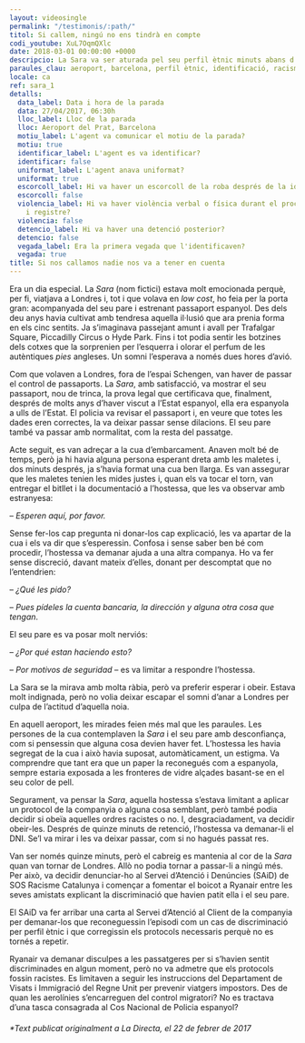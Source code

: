```yaml
---
layout: videosingle
permalink: "/testimonis/:path/"
titol: Si callem, ningú no ens tindrà en compte
codi_youtube: XuL7OqmQXlc
date: 2018-03-01 00:00:00 +0000
descripcio: La Sara va ser aturada pel seu perfil ètnic minuts abans d'entrar a l'avió
paraules_clau: aeroport, barcelona, perfil ètnic, identificació, racisme
locale: ca
ref: sara_1
detalls:
  data_label: Data i hora de la parada
  data: 27/04/2017, 06:30h
  lloc_label: Lloc de la parada
  lloc: Aeroport del Prat, Barcelona
  motiu_label: L'agent va comunicar el motiu de la parada?
  motiu: true
  identificar_label: L'agent es va identificar?
  identificar: false
  uniformat_label: L'agent anava uniformat?
  uniformat: true
  escorcoll_label: Hi va haver un escorcoll de la roba després de la identificació?
  escorcoll: false
  violencia_label: Hi va haver violència verbal o física durant el procediment d'identificació
    i registre?
  violencia: false
  detencio_label: Hi va haver una detenció posterior?
  detencio: false
  vegada_label: Era la primera vegada que l'identificaven?
  vegada: true
title: Si nos callamos nadie nos va a tener en cuenta
---
```

Era un dia especial. La _Sara_ (nom fictici) estava molt emocionada perquè, per fi, viatjava a Londres i, tot i que volava en _low cost_, ho feia per la porta gran: acompanyada del seu pare i estrenant passaport espanyol. Des dels deu anys havia cultivat amb tendresa aquella il·lusió que ara prenia forma en els cinc sentits. Ja s’imaginava passejant amunt i avall per Trafalgar Square, Piccadilly Circus o Hyde Park. Fins i tot podia sentir les botzines dels cotxes que la sorprenien per l’esquerra i olorar el perfum de les autèntiques _pies_ angleses. Un somni l’esperava a només dues hores d’avió.  

Com que volaven a Londres, fora de l’espai Schengen, van haver de passar el control de passaports. La _Sara_, amb satisfacció, va mostrar el seu passaport, nou de trinca, la prova legal que certificava que, finalment, després de molts anys d’haver viscut a l’Estat espanyol, ella era espanyola a ulls de l’Estat. El policia va revisar el passaport i, en veure que totes les dades eren correctes, la va deixar passar sense dilacions. El seu pare també va passar amb normalitat, com la resta del passatge.

Acte seguit, es van adreçar a la cua d’embarcament. Anaven molt bé de temps, però ja hi havia alguna persona esperant dreta amb les maletes i, dos minuts després, ja s’havia format una cua ben llarga. Es van assegurar que les maletes tenien les mides justes i, quan els va tocar el torn, van entregar el bitllet i la documentació a l’hostessa, que les va observar amb estranyesa:

– _Esperen aquí, por favor._

Sense fer-los cap pregunta ni donar-los cap explicació, les va apartar de la cua i els va dir que s’esperessin. Confosa i sense saber ben bé com procedir, l’hostessa va demanar ajuda a una altra companya. Ho va fer sense discreció, davant mateix d’elles, donant per descomptat que no l’entendrien:

– _¿Qué les pido?_

– _Pues pídeles la cuenta bancaria, la dirección y alguna otra cosa que tengan_.

El seu pare es va posar molt nerviós:

– _¿Por qué estan haciendo esto?_

– _Por motivos de seguridad_ – es va limitar a respondre l’hostessa.

La Sara se la mirava amb molta ràbia, però va preferir esperar i obeir. Estava molt indignada, però no volia deixar escapar el somni d’anar a Londres per culpa de l’actitud d’aquella noia.

En aquell aeroport, les mirades feien més mal que les paraules. Les persones de la cua contemplaven la _Sara_ i el seu pare amb desconfiança, com si pensessin que alguna cosa devien haver fet. L’hostessa les havia segregat de la cua i això havia suposat, automàticament, un estigma. Va comprendre que tant era que un paper la reconegués com a espanyola, sempre estaria exposada a les fronteres de vidre alçades basant-se en el seu color de pell.

Segurament, va pensar la _Sara_, aquella hostessa s’estava limitant a aplicar un protocol de la companyia o alguna cosa semblant, però també podia decidir si obeïa aquelles ordres racistes o no. I, desgraciadament, va decidir obeir-les. Després de quinze minuts de retenció, l’hostessa va demanar-li el DNI. Se’l va mirar i les va deixar passar, com si no hagués passat res.

Van ser només quinze minuts, però el cabreig es mantenia al cor de la _Sara_ quan van tornar de Londres. Allò no podia tornar a passar-li a ningú més. Per això, va decidir denunciar-ho al Servei d’Atenció i Denúncies (SAiD) de SOS Racisme Catalunya i començar a fomentar el boicot a Ryanair entre les seves amistats explicant la discriminació que havien patit ella i el seu pare.

El SAiD va fer arribar una carta al Servei d’Atenció al Client de la companyia per demanar-los que reconeguessin l’episodi com un cas de discriminació per perfil ètnic i que corregissin els protocols necessaris perquè no es tornés a repetir.

Ryanair va demanar disculpes a les passatgeres per si s’havien sentit discriminades en algun moment, però no va admetre que els protocols fossin racistes. Es limitaven a seguir les instruccions del Departament de Visats i Immigració del Regne Unit per prevenir viatgers impostors. Des de quan les aerolínies s’encarreguen del control migratori? No es tractava d’una tasca consagrada al Cos Nacional de Policia espanyol?

###### \*Text publicat originalment a La Directa, el 22 de febrer de 2017